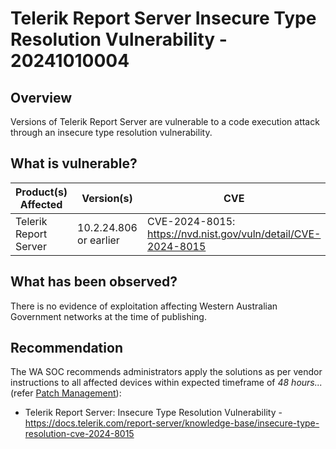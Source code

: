# Telerik Report Server Insecure Type Resolution Vulnerability - 20241010004

## Overview

Versions of Telerik Report Server are vulnerable to a code execution attack through an insecure type resolution vulnerability.

## What is vulnerable?

| Product(s) Affected | Version(s) | CVE                                                                                                                                       | CVSS          | Severity                                                         |
| ------------------- | ---------- | ----------------------------------------------------------------------------------------------------------------------------------------- | ------------- | ---------------------------------------------------------------- |
|Telerik Report Server | 10.2.24.806 or earlier | CVE-2024-8015: <https://nvd.nist.gov/vuln/detail/CVE-2024-8015>                                                              | 9.1           | **Critical**                                     |


## What has been observed?

There is no evidence of exploitation affecting Western Australian Government networks at the time of publishing.

## Recommendation

The WA SOC recommends administrators apply the solutions as per vendor instructions to all affected devices within expected timeframe of *48 hours...* (refer [Patch Management](../guidelines/patch-management.md)):

- Telerik Report Server: Insecure Type Resolution Vulnerability - <https://docs.telerik.com/report-server/knowledge-base/insecure-type-resolution-cve-2024-8015>

